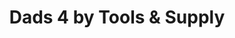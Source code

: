---
title: "Dads 4 by Tools & Supply"
url: /saint-johnsbury/dads-4-by-tools-and-supply/
shop: hardware
---